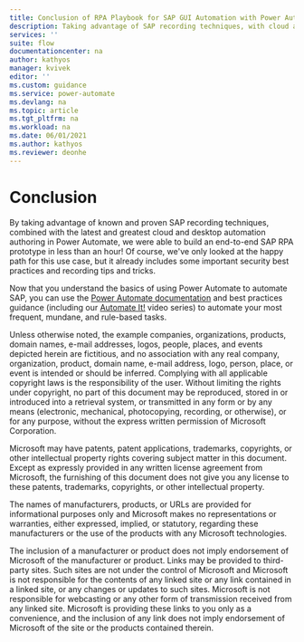 ```yaml
---
title: Conclusion of RPA Playbook for SAP GUI Automation with Power Automate | Microsoft Docs
description: Taking advantage of SAP recording techniques, with cloud and desktop automation authoring in Power Automate, we built an end-to-end SAP RPA prototype in less than an hour! 
services: ''
suite: flow
documentationcenter: na
author: kathyos
manager: kvivek
editor: ''
ms.custom: guidance
ms.service: power-automate
ms.devlang: na
ms.topic: article
ms.tgt_pltfrm: na
ms.workload: na
ms.date: 06/01/2021
ms.author: kathyos
ms.reviewer: deonhe
---
```


# Conclusion

By taking advantage of known and proven SAP recording techniques, combined with the latest and greatest cloud and desktop automation authoring in Power Automate, we were able to build an end-to-end SAP RPA prototype in less than an hour! Of course, we've only looked at the happy path for this use case, but it already includes some important security best practices and recording tips and tricks.

Now that you understand the basics of using Power Automate to automate SAP, you can use the [Power Automate documentation](https://../../power-automate/) and best practices guidance (including our [Automate It!](https://www.youtube.com/watch?v=EewwUkXv33E&list=PLi9EhCY4z99UlSA7ykeZtSLraL8qlhFeq) video series) to automate your most frequent, mundane, and rule-based tasks.

<!--Does this material need to be here? 

This is a preliminary document and may be changed substantially prior to final commercial release of the software described herein.

Information in this document, including URL and other Internet Web site references, is subject to change without notice. -->

Unless otherwise noted, the example companies, organizations, products, domain names, e-mail addresses, logos, people, places, and events depicted herein are fictitious, and no association with any real company, organization, product, domain name, e-mail address, logo, person, place, or event is intended or should be inferred. Complying with all applicable copyright laws is the responsibility of the user. Without limiting the rights under copyright, no part of this document may be reproduced, stored in or introduced into a retrieval system, or transmitted in any form or by any means (electronic, mechanical, photocopying, recording, or otherwise), or for any purpose, without the express written permission of Microsoft Corporation.

Microsoft may have patents, patent applications, trademarks, copyrights, or other intellectual property rights covering subject matter in this document. Except as expressly provided in any written license agreement from Microsoft, the furnishing of this document does not give you any license to these patents, trademarks, copyrights, or other intellectual property.

The names of manufacturers, products, or URLs are provided for informational purposes only and Microsoft makes no representations or warranties, either expressed, implied, or statutory, regarding these manufacturers or the use of the products with any Microsoft technologies.

The inclusion of a manufacturer or product does not imply endorsement of Microsoft of the manufacturer or product. Links may be provided to third-party sites. Such sites are not under the control of Microsoft and Microsoft is not responsible for the contents of any linked site or any link contained in a linked site, or any changes or updates to such sites. Microsoft is not responsible for webcasting or any other form of transmission received from any linked site. Microsoft is providing these links to you only as a convenience, and the inclusion of any link does not imply endorsement of Microsoft of the site or the products contained therein.

<!-- Deon, I think we need to remove this nmaterial, right? 

© 2021 Microsoft Corporation. All rights reserved.

Microsoft and the trademarks listed at <https://www.microsoft.com/enus/legal/intellectualproperty/Trademarks/Usage/General.aspx> -->
